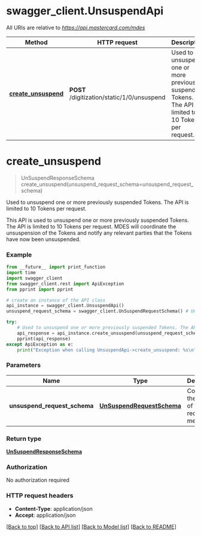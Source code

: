 # swagger_client.UnsuspendApi

All URIs are relative to *https://api.mastercard.com/mdes*

Method | HTTP request | Description
------------- | ------------- | -------------
[**create_unsuspend**](UnsuspendApi.md#create_unsuspend) | **POST** /digitization/static/1/0/unsuspend | Used to unsuspend one or more previously suspended Tokens. The API is limited to 10 Tokens per request.


# **create_unsuspend**
> UnSuspendResponseSchema create_unsuspend(unsuspend_request_schema=unsuspend_request_schema)

Used to unsuspend one or more previously suspended Tokens. The API is limited to 10 Tokens per request.

This API is used to unsuspend one or more previously suspended Tokens. The API is limited to 10 Tokens per request. MDES will coordinate the unsuspension of the Tokens and notify any relevant parties that the Tokens have now been unsuspended. 

### Example
```python
from __future__ import print_function
import time
import swagger_client
from swagger_client.rest import ApiException
from pprint import pprint

# create an instance of the API class
api_instance = swagger_client.UnsuspendApi()
unsuspend_request_schema = swagger_client.UnSuspendRequestSchema() # UnSuspendRequestSchema | Contains the details of the request message.  (optional)

try:
    # Used to unsuspend one or more previously suspended Tokens. The API is limited to 10 Tokens per request.
    api_response = api_instance.create_unsuspend(unsuspend_request_schema=unsuspend_request_schema)
    pprint(api_response)
except ApiException as e:
    print("Exception when calling UnsuspendApi->create_unsuspend: %s\n" % e)
```

### Parameters

Name | Type | Description  | Notes
------------- | ------------- | ------------- | -------------
 **unsuspend_request_schema** | [**UnSuspendRequestSchema**](UnSuspendRequestSchema.md)| Contains the details of the request message.  | [optional] 

### Return type

[**UnSuspendResponseSchema**](UnSuspendResponseSchema.md)

### Authorization

No authorization required

### HTTP request headers

 - **Content-Type**: application/json
 - **Accept**: application/json

[[Back to top]](#) [[Back to API list]](../README.md#documentation-for-api-endpoints) [[Back to Model list]](../README.md#documentation-for-models) [[Back to README]](../README.md)


